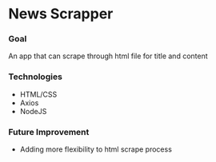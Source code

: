 # News Scrapper

### Goal 
An app that can scrape through html file for title and content
 
### Technologies
* HTML/CSS 
* Axios
* NodeJS
### Future Improvement
* Adding more flexibility to html scrape process

